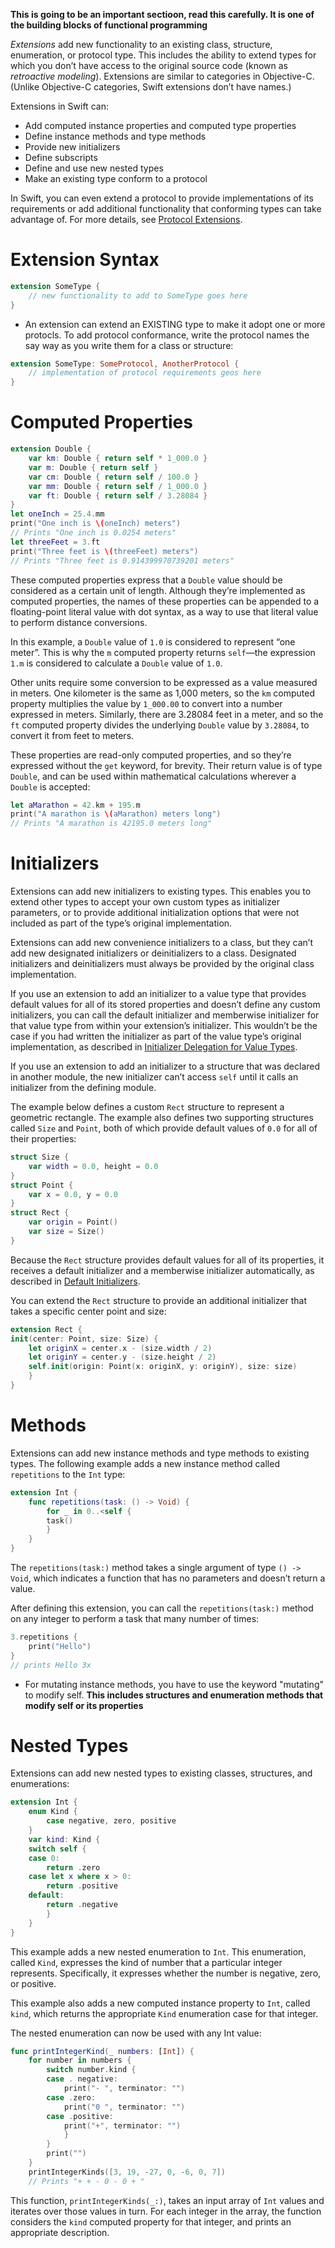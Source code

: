 **This is going to be an important sectioon, read this carefully. It is one of the building blocks of functional programming**

_Extensions_ add new functionality to an existing class, structure, enumeration, or protocol type. This includes the ability to extend types for which you don’t have access to the original source code (known as _retroactive modeling_). Extensions are similar to categories in Objective-C. (Unlike Objective-C categories, Swift extensions don’t have names.)

Extensions in Swift can:

-   Add computed instance properties and computed type properties
-   Define instance methods and type methods
-   Provide new initializers
-   Define subscripts
-   Define and use new nested types
-   Make an existing type conform to a protocol

In Swift, you can even extend a protocol to provide implementations of its requirements or add additional functionality that conforming types can take advantage of. For more details, see [Protocol Extensions](https://docs.swift.org/swift-book/LanguageGuide/Protocols.html#ID521).
# Extension Syntax
```swift
extension SomeType {
	// new functionality to add to SomeType goes here
}
```
- An extension can extend an EXISTING type to make it adopt one or more protocls. To add protocol conformance, write the protocol names the say way as you write them for a class or structure:
```swift
extension SomeType: SomeProtocol, AnotherProtocol {
	// implementation of protocol requirements geos here
}
```
# Computed Properties
```swift
extension Double {
	var km: Double { return self * 1_000.0 }
	var m: Double { return self }
	var cm: Double { return self / 100.0 }
	var mm: Double { return self / 1_000.0 }
	var ft: Double { return self / 3.28084 }
}
let oneInch = 25.4.mm
print("One inch is \(oneInch) meters")
// Prints "One inch is 0.0254 meters"
let threeFeet = 3.ft
print("Three feet is \(threeFeet) meters")
// Prints "Three feet is 0.914399970739201 meters"
```
These computed properties express that a `Double` value should be considered as a certain unit of length. Although they’re implemented as computed properties, the names of these properties can be appended to a floating-point literal value with dot syntax, as a way to use that literal value to perform distance conversions.

In this example, a `Double` value of `1.0` is considered to represent “one meter”. This is why the `m` computed property returns `self`—the expression `1.m` is considered to calculate a `Double` value of `1.0`.

Other units require some conversion to be expressed as a value measured in meters. One kilometer is the same as 1,000 meters, so the `km` computed property multiplies the value by `1_000.00` to convert into a number expressed in meters. Similarly, there are 3.28084 feet in a meter, and so the `ft` computed property divides the underlying `Double` value by `3.28084`, to convert it from feet to meters.

These properties are read-only computed properties, and so they’re expressed without the `get` keyword, for brevity. Their return value is of type `Double`, and can be used within mathematical calculations wherever a `Double` is accepted:
```swift
let aMarathon = 42.km + 195.m
print("A marathon is \(aMarathon) meters long")
// Prints "A marathon is 42195.0 meters long"
```
# Initializers
Extensions can add new initializers to existing types. This enables you to extend other types to accept your own custom types as initializer parameters, or to provide additional initialization options that were not included as part of the type’s original implementation.

Extensions can add new convenience initializers to a class, but they can’t add new designated initializers or deinitializers to a class. Designated initializers and deinitializers must always be provided by the original class implementation.

If you use an extension to add an initializer to a value type that provides default values for all of its stored properties and doesn’t define any custom initializers, you can call the default initializer and memberwise initializer for that value type from within your extension’s initializer. This wouldn’t be the case if you had written the initializer as part of the value type’s original implementation, as described in [Initializer Delegation for Value Types](https://docs.swift.org/swift-book/LanguageGuide/Initialization.html#ID215).

If you use an extension to add an initializer to a structure that was declared in another module, the new initializer can’t access `self` until it calls an initializer from the defining module.

The example below defines a custom `Rect` structure to represent a geometric rectangle. The example also defines two supporting structures called `Size` and `Point`, both of which provide default values of `0.0` for all of their properties:
```swift
struct Size {
	var width = 0.0, height = 0.0
}
struct Point {
	var x = 0.0, y = 0.0
}
struct Rect {
	var origin = Point()
	var size = Size()
}
```
Because the `Rect` structure provides default values for all of its properties, it receives a default initializer and a memberwise initializer automatically, as described in [Default Initializers](https://docs.swift.org/swift-book/LanguageGuide/Initialization.html#ID213).

You can extend the `Rect` structure to provide an additional initializer that takes a specific center point and size:
```swift
extension Rect {
init(center: Point, size: Size) {
	let originX = center.x - (size.width / 2)
	let originY = center.y - (size.height / 2)
	self.init(origin: Point(x: originX, y: originY), size: size)
	}
}
```
# Methods
Extensions can add new instance methods and type methods to existing types. The following example adds a new instance method called `repetitions` to the `Int` type:
```swift
extension Int { 
	func repetitions(task: () -> Void) {
		for _ in 0..<self {
		task()
		}
	}
}
```
The `repetitions(task:)` method takes a single argument of type `() -> Void`, which indicates a function that has no parameters and doesn’t return a value.

After defining this extension, you can call the `repetitions(task:)` method on any integer to perform a task that many number of times:
```swift
3.repetitions { 
	print("Hello")
}
// prints Hello 3x
```
- For mutating instance methods, you have to use the keyword "mutating" to modify self. **This includes structures and enumeration methods that modify self or its properties**
# Nested Types 
Extensions can add new nested types to existing classes, structures, and enumerations:
```swift
extension Int {
	enum Kind {
		case negative, zero, positive
	}
	var kind: Kind {
	switch self { 
	case 0: 
		return .zero
	case let x where x > 0:
		return .positive
	default: 
		return .negative
		}
	}
}
```
This example adds a new nested enumeration to `Int`. This enumeration, called `Kind`, expresses the kind of number that a particular integer represents. Specifically, it expresses whether the number is negative, zero, or positive.

This example also adds a new computed instance property to `Int`, called `kind`, which returns the appropriate `Kind` enumeration case for that integer.

The nested enumeration can now be used with any Int value: 
```swift
func printIntegerKind(_ numbers: [Int]) {
	for number in numbers {
		switch number.kind {
		case . negative: 
			print("- ", terminator: "")
		case .zero:
			print("0 ", terminator: "")
		case .positive:
			print("+", terminator: "")
			}
		}
		print("")
	}
	printIntegerKinds([3, 19, -27, 0, -6, 0, 7])
	// Prints "+ + - 0 - 0 + "
```
This function, `printIntegerKinds(_:)`, takes an input array of `Int` values and iterates over those values in turn. For each integer in the array, the function considers the `kind` computed property for that integer, and prints an appropriate description.
